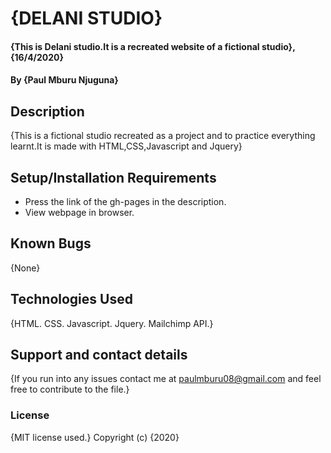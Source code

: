 # {DELANI STUDIO}
#### {This is Delani studio.It is a recreated website of a fictional studio}, {16/4/2020}
#### By **{Paul Mburu Njuguna}**
## Description
{This is a fictional studio recreated as a project and to practice everything learnt.It is made with HTML,CSS,Javascript and Jquery}
## Setup/Installation Requirements
* Press the link of the gh-pages in the description.
* View webpage in browser.
## Known Bugs
{None}
## Technologies Used
{HTML.
CSS.
Javascript.
Jquery.
Mailchimp API.}
## Support and contact details
{If you run into any issues contact me at paulmburu08@gmail.com and feel free to contribute to the file.}
### License
{MIT license used.}
Copyright (c) {2020}
